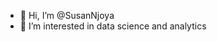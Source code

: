 - 👋 Hi, I’m @SusanNjoya
- 👀 I’m interested in data science and analytics

<!---
SusanNjoya/SusanNjoya is a ✨ special ✨ repository because its `README.md` (this file) appears on your GitHub profile.
You can click the Preview link to take a look at your changes.
--->
